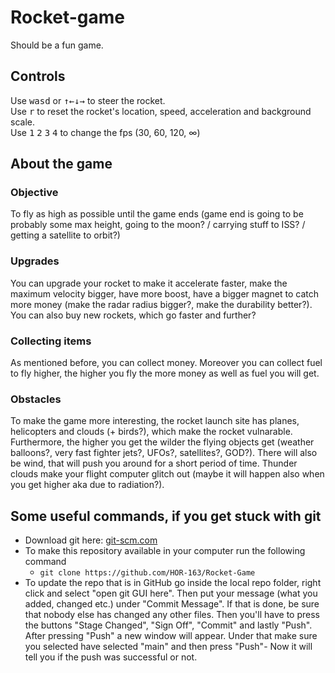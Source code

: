 # Rocket-game
Should be a fun game.
## Controls
Use <kbd>w</kbd><kbd>a</kbd><kbd>s</kbd><kbd>d</kbd> or <kbd>↑</kbd><kbd>←</kbd><kbd>↓</kbd><kbd>→</kbd> to steer the rocket.  
Use <kbd>r</kbd> to reset the rocket's location, speed, acceleration and background scale.  
Use <kbd>1</kbd> <kbd>2</kbd> <kbd>3</kbd> <kbd>4</kbd> to change the fps (30, 60, 120, ∞)  
## About the game
### Objective
To fly as high as possible until the game ends (game end is going to be probably some max height, going to the moon? / carrying stuff to ISS? / getting a satellite to orbit?)
### Upgrades
You can upgrade your rocket to make it accelerate faster, make the maximum velocity bigger, have more boost, have a bigger magnet to catch more money (make the radar radius bigger?, make the durability better?).  
You can also buy new rockets, which go faster and further?
### Collecting items
As mentioned before, you can collect money. Moreover you can collect fuel to fly higher, the higher you fly the more money as well as fuel you will get.
### Obstacles
To make the game more interesting, the rocket launch site has planes, helicopters and clouds (+ birds?), which make the rocket vulnarable. Furthermore, the higher you get the wilder the flying objects get (weather balloons?, very fast fighter jets?, UFOs?, satellites?, GOD?). There will also be wind, that will push you around for a short period of time. Thunder clouds make your flight computer glitch out (maybe it will happen also when you get higher aka due to radiation?).
## Some useful commands, if you get stuck with git
- Download git here: [git-scm.com](https://git-scm.com/downloads)
- To make this repository available in your computer run the following command    
  - `git clone https://github.com/HOR-163/Rocket-Game`  
- To update the repo that is in GitHub go inside the local repo folder, right click and select "open git GUI here". Then put your message (what you added, changed etc.) under "Commit Message". If that is done, be sure that nobody else has changed any other files. Then you'll have to press the buttons "Stage Changed", "Sign Off", "Commit" and lastly "Push". After pressing "Push" a new window will appear. Under that make sure you selected have selected "main" and then press "Push"- Now it will tell you if the push was successful or not.
